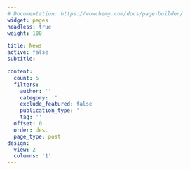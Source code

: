```yaml
---
# Documentation: https://wowchemy.com/docs/page-builder/
widget: pages
headless: true
weight: 100

title: News
active: false
subtitle:

content:
  count: 5
  filters:
    author: ''
    category: ''
    exclude_featured: false
    publication_type: ''
    tag: ''
  offset: 0
  order: desc
  page_type: post
design:
  view: 2
  columns: '1'
---
```

